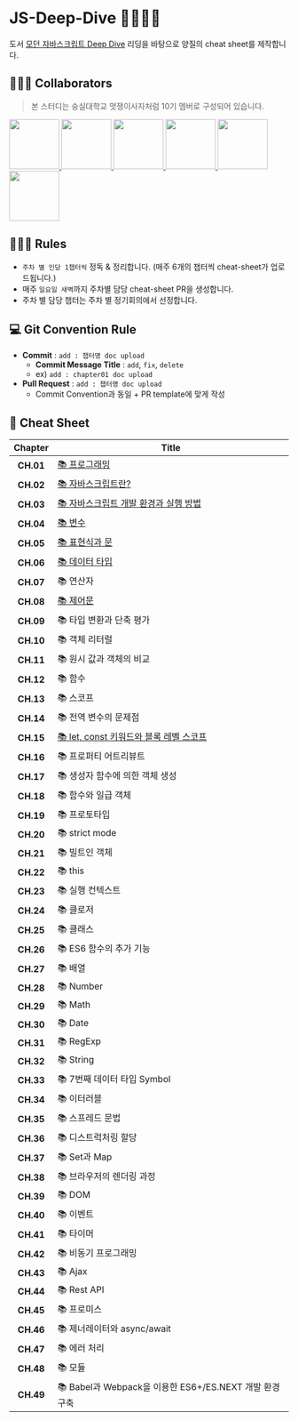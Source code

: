 # JS-Deep-Dive 🦁🏊🏻‍♀️

도서 [모던 자바스크립트 Deep Dive](http://www.yes24.com/Product/Goods/92742567) 리딩을 바탕으로 양질의 cheat sheet를 제작합니다.

## 🏄🏻‍♂️ Collaborators

> 본 스터디는 숭실대학교 멋쟁이사자처럼 10기 멤버로 구성되어 있습니다.

<p>
<a href="https://github.com/Sang-minKIM">
    <img src="https://github.com/Sang-minKIM.png" width="90">
</a>
<a href="https://github.com/seocylucky">
    <img src="https://github.com/seocylucky.png" width="90">
</a>
<a href="https://github.com/yoo-jimin127">
    <img src="https://github.com/yoo-jimin127.png" width="90">
</a>
<a href="https://github.com/Jun99uu">
    <img src="https://github.com/Jun99uu.png" width="90">
</a>
<a href="https://github.com/da-in">
    <img src="https://github.com/da-in.png" width="90">
</a>
<a href="https://github.com/HwangSunBeom">
    <img src="https://github.com/HwangSunBeom.png" width="90">
</a>
</p>

## 🏊🏻‍♀️ Rules

- `주차 별 인당 1챕터씩` 정독 & 정리합니다. (매주 6개의 챕터씩 cheat-sheet가 업로드됩니다.)
- 매주 `일요일 새벽`까지 주차별 담당 cheat-sheet PR을 생성합니다.
- 주차 별 담당 챕터는 주차 별 정기회의에서 선정합니다.

## 💻 Git Convention Rule

- **Commit** : `add : 챕터명 doc upload`
  - **Commit Message Title** : `add`, `fix`, `delete`
  - ex) `add : chapter01 doc upload`
- **Pull Request** : `add : 챕터명 doc upload`
  - Commit Convention과 동일 + PR template에 맞게 작성

## 📎 Cheat Sheet

<!-- prettier-ignore -->
|**Chapter**|**Title**|
|:-:|-|
|**CH.01**|[📚 프로그래밍](https://github.com/likelion-ssu/JS-Deep-Dive/blob/main/JS%20Deep%20Dive%20cheat-sheet/01_%ED%94%84%EB%A1%9C%EA%B7%B8%EB%9E%98%EB%B0%8D.md)|
|**CH.02**|[📚 자바스크립트란?](https://github.com/likelion-ssu/JS-Deep-Dive/blob/main/JS%20Deep%20Dive%20cheat-sheet/02_%EC%9E%90%EB%B0%94%EC%8A%A4%ED%81%AC%EB%A6%BD%ED%8A%B8%EB%9E%80.md)|
|**CH.03**|[📚 자바스크립트 개발 환경과 실행 방법](https://github.com/likelion-ssu/JS-Deep-Dive/blob/main/JS%20Deep%20Dive%20cheat-sheet/03_%EC%9E%90%EB%B0%94%EC%8A%A4%ED%81%AC%EB%A6%BD%ED%8A%B8-%EA%B0%9C%EB%B0%9C%ED%99%98%EA%B2%BD%EA%B3%BC-%EC%8B%A4%ED%96%89%EB%B0%A9%EB%B2%95.md)|
|**CH.04**|[📚 변수](https://github.com/likelion-ssu/JS-Deep-Dive/blob/main/JS%20Deep%20Dive%20cheat-sheet/04_%EB%B3%80%EC%88%98.md)|
|**CH.05**|[📚 표현식과 문](https://github.com/likelion-ssu/JS-Deep-Dive/blob/main/JS%20Deep%20Dive%20cheat-sheet/05_%ED%91%9C%ED%98%84%EC%8B%9D%EA%B3%BC-%EB%AC%B8.md)|
|**CH.06**|[📚 데이터 타입](https://github.com/likelion-ssu/JS-Deep-Dive/blob/main/JS%20Deep%20Dive%20cheat-sheet/06_%EB%8D%B0%EC%9D%B4%ED%84%B0%ED%83%80%EC%9E%85.md)|
|**CH.07**|📚 연산자|
|**CH.08**|[📚 제어문](https://github.com/likelion-ssu/JS-Deep-Dive/blob/main/JS%20Deep%20Dive%20cheat-sheet/08_제어문.md)|
|**CH.09**|📚 타입 변환과 단축 평가|
|**CH.10**|📚 객체 리터럴|
|**CH.11**|📚 원시 값과 객체의 비교|
|**CH.12**|📚 함수|
|**CH.13**|📚 스코프|
|**CH.14**|📚 전역 변수의 문제점|
|**CH.15**|[📚 let, const 키워드와 블록 레벨 스코프](https://github.com/likelion-ssu/JS-Deep-Dive/blob/main/JS%20Deep%20Dive%20cheat-sheet/15_let%2C%20const%20키워드와%20블록%20레벨%20스코프.md)|
|**CH.16**|📚 프로퍼티 어트리뷰트|
|**CH.17**|📚 생성자 함수에 의한 객체 생성|
|**CH.18**|📚 함수와 일급 객체|
|**CH.19**|📚 프로토타입|
|**CH.20**|📚 strict mode|
|**CH.21**|📚 빌트인 객체|
|**CH.22**|📚 this|
|**CH.23**|📚 실행 컨텍스트|
|**CH.24**|📚 클로저|
|**CH.25**|📚 클래스|
|**CH.26**|📚 ES6 함수의 추가 기능|
|**CH.27**|📚 배열|
|**CH.28**|📚 Number|
|**CH.29**|📚 Math|
|**CH.30**|📚 Date|
|**CH.31**|📚 RegExp|
|**CH.32**|📚 String|
|**CH.33**|📚 7번째 데이터 타입 Symbol|
|**CH.34**|📚 이터러블|
|**CH.35**|📚 스프레드 문법|
|**CH.36**|📚 디스트럭처링 할당|
|**CH.37**|📚 Set과 Map|
|**CH.38**|📚 브라우저의 렌더링 과정|
|**CH.39**|📚 DOM|
|**CH.40**|📚 이벤트|
|**CH.41**|📚 타이머|
|**CH.42**|📚 비동기 프로그래밍|
|**CH.43**|📚 Ajax|
|**CH.44**|📚 Rest API|
|**CH.45**|📚 프로미스|
|**CH.46**|📚 제너레이터와 async/await|
|**CH.47**|📚 에러 처리|
|**CH.48**|📚 모듈|
|**CH.49**|📚 Babel과 Webpack을 이용한 ES6+/ES.NEXT 개발 환경 구축|
